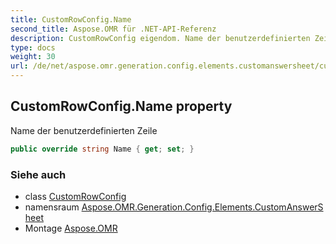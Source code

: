 ```yaml
---
title: CustomRowConfig.Name
second_title: Aspose.OMR für .NET-API-Referenz
description: CustomRowConfig eigendom. Name der benutzerdefinierten Zeile
type: docs
weight: 30
url: /de/net/aspose.omr.generation.config.elements.customanswersheet/customrowconfig/name/
---
```

## CustomRowConfig.Name property

Name der benutzerdefinierten Zeile

```csharp
public override string Name { get; set; }
```

### Siehe auch

* class [CustomRowConfig](../)
* namensraum [Aspose.OMR.Generation.Config.Elements.CustomAnswerSheet](../../customrowconfig/)
* Montage [Aspose.OMR](../../../)


